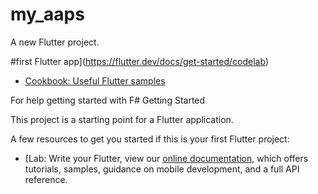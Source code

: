 # my_aaps

A new Flutter project.

#first Flutter app](https://flutter.dev/docs/get-started/codelab)
- [Cookbook: Useful Flutter samples](https://flutter.dev/docs/cookbook)

For help getting started with F# Getting Started

This project is a starting point for a Flutter application.

A few resources to get you started if this is your first Flutter project:

- [Lab: Write your Flutter, view our 
[online documentation](https://flutter.dev/docs), which offers tutorials, 
samples, guidance on mobile development, and a full API reference.
